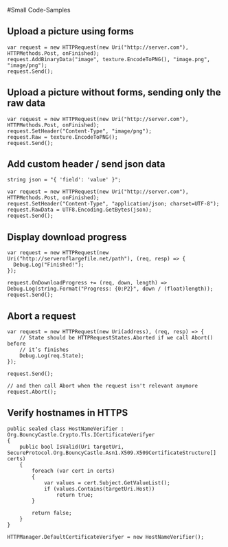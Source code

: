 #Small Code-Samples

## Upload a picture using forms

```language-csharp
var request = new HTTPRequest(new Uri("http://server.com"), HTTPMethods.Post, onFinished);
request.AddBinaryData("image", texture.EncodeToPNG(), "image.png", "image/png");
request.Send();
```

## Upload a picture without forms, sending only the raw data

```language-csharp
var request = new HTTPRequest(new Uri("http://server.com"), HTTPMethods.Post, onFinished);
request.SetHeader("Content-Type", "image/png");
request.Raw = texture.EncodeToPNG();
request.Send();
```

## Add custom header / send json data

```language-csharp
string json = "{ 'field': 'value' }";

var request = new HTTPRequest(new Uri("http://server.com"), HTTPMethods.Post, onFinished);
request.SetHeader("Content-Type", "application/json; charset=UTF-8");
request.RawData = UTF8.Encoding.GetBytes(json);
request.Send();
```

## Display download progress

```language-csharp
var request = new HTTPRequest(new Uri("http://serveroflargefile.net/path"), (req, resp) => {
  Debug.Log("Finished!");
});

request.OnDownloadProgress += (req, down, length) => Debug.Log(string.Format("Progress: {0:P2}", down / (float)length));
request.Send();
```

## Abort a request

```language-csharp
var request = new HTTPRequest(new Uri(address), (req, resp) => {
	// State should be HTTPRequestStates.Aborted if we call Abort() before
	// it’s finishes
	Debug.Log(req.State);
});

request.Send();

// and then call Abort when the request isn't relevant anymore
request.Abort();
```

## Verify hostnames in HTTPS

```language-csharp
public sealed class HostNameVerifier : Org.BouncyCastle.Crypto.Tls.ICertificateVerifyer
{
    public bool IsValid(Uri targetUri, SecureProtocol.Org.BouncyCastle.Asn1.X509.X509CertificateStructure[] certs)
    {
        foreach (var cert in certs)
        {
            var values = cert.Subject.GetValueList();
            if (values.Contains(targetUri.Host))
                return true;
        }
 
        return false;
    }
}

HTTPManager.DefaultCertificateVerifyer = new HostNameVerifier();
```